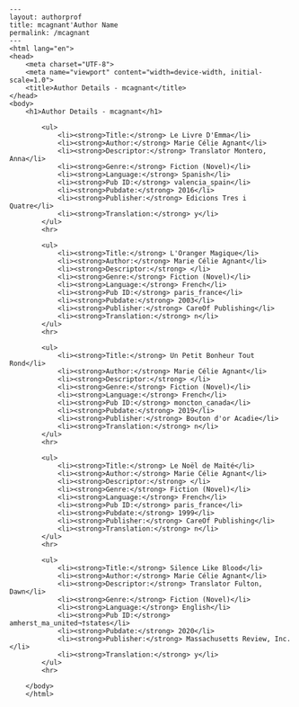 
    ---
    layout: authorprof
    title: mcagnant'Author Name 
    permalink: /mcagnant
    ---
    <html lang="en">
    <head>
        <meta charset="UTF-8">
        <meta name="viewport" content="width=device-width, initial-scale=1.0">
        <title>Author Details - mcagnant</title>
    </head>
    <body>
        <h1>Author Details - mcagnant</h1>
        
            <ul>
                <li><strong>Title:</strong> Le Livre D'Emma</li>
                <li><strong>Author:</strong> Marie Célie Agnant</li>
                <li><strong>Descriptor:</strong> Translator Montero, Anna</li>
                <li><strong>Genre:</strong> Fiction (Novel)</li>
                <li><strong>Language:</strong> Spanish</li>
                <li><strong>Pub ID:</strong> valencia_spain</li>
                <li><strong>Pubdate:</strong> 2016</li>
                <li><strong>Publisher:</strong> Edicions Tres i Quatre</li>
                <li><strong>Translation:</strong> y</li>
            </ul>
            <hr>
            
            <ul>
                <li><strong>Title:</strong> L'Oranger Magique</li>
                <li><strong>Author:</strong> Marie Célie Agnant</li>
                <li><strong>Descriptor:</strong> </li>
                <li><strong>Genre:</strong> Fiction (Novel)</li>
                <li><strong>Language:</strong> French</li>
                <li><strong>Pub ID:</strong> paris_france</li>
                <li><strong>Pubdate:</strong> 2003</li>
                <li><strong>Publisher:</strong> CareOf Publishing</li>
                <li><strong>Translation:</strong> n</li>
            </ul>
            <hr>
            
            <ul>
                <li><strong>Title:</strong> Un Petit Bonheur Tout Rond</li>
                <li><strong>Author:</strong> Marie Célie Agnant</li>
                <li><strong>Descriptor:</strong> </li>
                <li><strong>Genre:</strong> Fiction (Novel)</li>
                <li><strong>Language:</strong> French</li>
                <li><strong>Pub ID:</strong> moncton_canada</li>
                <li><strong>Pubdate:</strong> 2019</li>
                <li><strong>Publisher:</strong> Bouton d'or Acadie</li>
                <li><strong>Translation:</strong> n</li>
            </ul>
            <hr>
            
            <ul>
                <li><strong>Title:</strong> Le Noël de Maïté</li>
                <li><strong>Author:</strong> Marie Célie Agnant</li>
                <li><strong>Descriptor:</strong> </li>
                <li><strong>Genre:</strong> Fiction (Novel)</li>
                <li><strong>Language:</strong> French</li>
                <li><strong>Pub ID:</strong> paris_france</li>
                <li><strong>Pubdate:</strong> 1999</li>
                <li><strong>Publisher:</strong> CareOf Publishing</li>
                <li><strong>Translation:</strong> n</li>
            </ul>
            <hr>
            
            <ul>
                <li><strong>Title:</strong> Silence Like Blood</li>
                <li><strong>Author:</strong> Marie Célie Agnant</li>
                <li><strong>Descriptor:</strong> Translator Fulton, Dawn</li>
                <li><strong>Genre:</strong> Fiction (Novel)</li>
                <li><strong>Language:</strong> English</li>
                <li><strong>Pub ID:</strong> amherst_ma_united¬†states</li>
                <li><strong>Pubdate:</strong> 2020</li>
                <li><strong>Publisher:</strong> Massachusetts Review, Inc.</li>
                <li><strong>Translation:</strong> y</li>
            </ul>
            <hr>
            
        </body>
        </html>
        